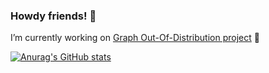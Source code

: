 ### Howdy friends! 👋

I’m currently working on [Graph Out-Of-Distribution project](https://github.com/divelab/GOOD) 🎉

[![Anurag's GitHub stats](https://github-readme-stats.vercel.app/api?username=CM-BF&count_private=true&show_icons=true&theme=dracula)](https://github.com/anuraghazra/github-readme-stats)
